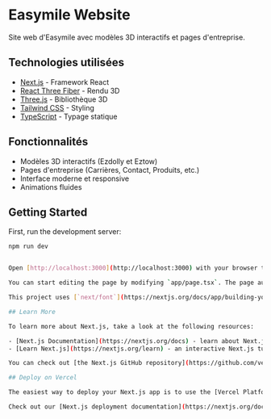# Easymile Website

Site web d'Easymile avec modèles 3D interactifs et pages d'entreprise.

## Technologies utilisées

- [Next.js](https://nextjs.org) - Framework React
- [React Three Fiber](https://docs.pmnd.rs/react-three-fiber) - Rendu 3D
- [Three.js](https://threejs.org/) - Bibliothèque 3D
- [Tailwind CSS](https://tailwindcss.com/) - Styling
- [TypeScript](https://www.typescriptlang.org/) - Typage statique

## Fonctionnalités

- Modèles 3D interactifs (Ezdolly et Eztow)
- Pages d'entreprise (Carrières, Contact, Produits, etc.)
- Interface moderne et responsive
- Animations fluides

## Getting Started

First, run the development server:

```bash
npm run dev


Open [http://localhost:3000](http://localhost:3000) with your browser to see the result.

You can start editing the page by modifying `app/page.tsx`. The page auto-updates as you edit the file.

This project uses [`next/font`](https://nextjs.org/docs/app/building-your-application/optimizing/fonts) to automatically optimize and load [Geist](https://vercel.com/font), a new font family for Vercel.

## Learn More

To learn more about Next.js, take a look at the following resources:

- [Next.js Documentation](https://nextjs.org/docs) - learn about Next.js features and API.
- [Learn Next.js](https://nextjs.org/learn) - an interactive Next.js tutorial.

You can check out [the Next.js GitHub repository](https://github.com/vercel/next.js) - your feedback and contributions are welcome!

## Deploy on Vercel

The easiest way to deploy your Next.js app is to use the [Vercel Platform](https://vercel.com/new?utm_medium=default-template&filter=next.js&utm_source=create-next-app&utm_campaign=create-next-app-readme) from the creators of Next.js.

Check out our [Next.js deployment documentation](https://nextjs.org/docs/app/building-your-application/deploying) for more details.
```
